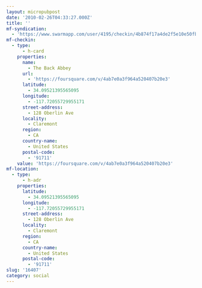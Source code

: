 ```yaml
---
layout: micropubpost
date: '2010-02-26T04:33:27.000Z'
title: ''
mf-syndication:
  - 'https://www.swarmapp.com/user/4195/checkin/4b874f17a4de2f5e10e50fbc'
mf-checkin:
  - type:
      - h-card
    properties:
      name:
        - The Back Abbey
      url:
        - 'https://foursquare.com/v/4ab7e0a3f964a520407b20e3'
      latitude:
        - 34.09521395565095
      longitude:
        - -117.72055729955171
      street-address:
        - 128 Oberlin Ave
      locality:
        - Claremont
      region:
        - CA
      country-name:
        - United States
      postal-code:
        - '91711'
    value: 'https://foursquare.com/v/4ab7e0a3f964a520407b20e3'
mf-location:
  - type:
      - h-adr
    properties:
      latitude:
        - 34.09521395565095
      longitude:
        - -117.72055729955171
      street-address:
        - 128 Oberlin Ave
      locality:
        - Claremont
      region:
        - CA
      country-name:
        - United States
      postal-code:
        - '91711'
slug: '16407'
category: social
---
```


